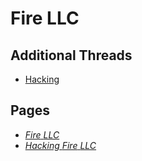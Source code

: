 # Fire LLC

## Additional Threads
* [Hacking](4600f5428c565ecca115300af1b5b9bf6a6a45223dc7a8624348e20e6723e4c4.md)

## Pages
* [*Fire* *LLC*](../memory/043b3f81-a1bd-4947-8e5f-53336b965351.md)
* [*Hacking* *Fire* *LLC*](../memory/3105d625-ff45-4a9b-b6a2-7ad8da655882.md)
